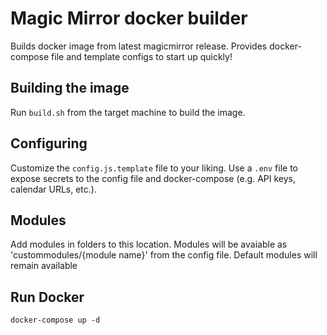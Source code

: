 # Magic Mirror docker builder

Builds docker image from latest magicmirror release. Provides docker-compose file and template configs to start up quickly!

## Building the image

Run `build.sh` from the target machine to build the image. 


## Configuring 

Customize the `config.js.template` file to your liking. Use a `.env` file to expose secrets to the config file and docker-compose (e.g. API keys, calendar URLs, etc.).

## Modules

Add modules in folders to this location. Modules will be avaiable as 'custommodules/{module name}' from the config file. Default modules will remain available

## Run Docker

`docker-compose up -d`